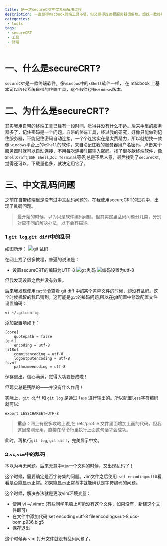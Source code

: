 ```yaml
---
title: 记一次secureCRT中文乱码解决过程
description: 一直觉得macbook终端工具不错，但又觉得连远程服务器很麻烦。想找一款终端工具，可以记住远程服务器的连接。找来找去，觉得secureCRT还行，使用过程中有一些乱码的坑，在这里记录一下填坑过程。
categories:
 - tools
tags:
 - secureCRT
 - 工具
 - 终端
---
```

# 一、什么是secureCRT?
`secureCRT`是一款终端软件，像`windows`中的`xShell`软件一样， 在 macbook 上基本可以取代系统自带的终端工具，这个软件也有`windows`版本。

# 二、为什么是secureCRT?
其实我用自带的终端工具已经有一段时间，觉得并没有什么不适。后来手里的服务器多了，记住密码是一个问题。自带的终端工具，经过我的研究，好像只能做到记住服务器，不能记住密码自动连接。一个个连接实在是太费精力，所以就想找一款像 `windows`平台上的`xShell`的软件，来自动记住我的服务器用户名密码，点击某个服务器时就可以自动连接，不用每次连接时都输入密码。找了很多款终端软件，像`ShellCraft`,`SSH Shell`,`Zoc Terminal`等等,总是不尽人意，最后找到了`secureCRT`,觉得还可以，下载量也多，就决定用它了。

# 三、中文乱码问题
之前在自带终端里是没有过中文乱码问题的。在我使用secureCRT的过程中，出现了乱码问题。
> 最开始的时候，以为只是软件编码问题。但其实这里乱码问题分几类，分别对应不同的解决办法，以下会有描述。

### 1.`git log`,`git diff`中的乱码
如图所示：
![git 乱码]({{site.baseurl}}/assets/images/2018/11/git.png)

在网上找了很多教程，普遍的说法是：
- 设置secureCRT的编码为UTF-8
![git 乱码]({{site.baseurl}}/assets/images/2018/11/config.png)
![编码设置为utf-8]({{site.baseurl}}/assets/images/2018/11/charset.png)

但我发现设置之后并没有效果。

后来我发现使用`cat`命令查看 git diff 中的某个差异文件的时候，却没有乱码。这个时候机智的我已猜到，这可能是`git`的编码问题,所以在git配置中修改配置文件设置编码：
```shell
vi ~/.gitconfig
```
添加配置项如下：
```gitconfig
[core]
	quotepath = false
[gui]
	encoding = utf-8
[i18n]
	commitencoding = utf-8
	logoutputencoding = utf-8
[svn]
	pathnameenoding = utf-8
```

保存退出。信心满满，觉得大功要告成啦！

但现实总是残酷的——并没有什么作用！

实际上，`git diff` 和 `git log` 是通过 `less` 进行输出的。所以配置`less`字符编码就可以:
```shell
export LESSCHARSET=UTF-8
```
> **重点**：网上有很多攻略上说,在 /etc/profile 文件里面增加上面的代码。但我这里亲测无用，直接在命令行里执行上面这句话才会成功。

此时，再执行`git log`, `git diff`，完美显示中文。

### 2.`vi`,`vim`中的乱码
本以为再无问题。后来无意中`vim`一个文件的时候，又出现乱码了！

这个时候，需要确定是否字符集的问题。vim文件之后使用`:set encoding=utf8`看看是否能显示正常。如果能显示正常基本就能确认是字符编码的问题。

这个时候，解决办法就是更改vim环境变量：

- 使用 vi ~/.vimrc (有些同学电脑上可能没有这个文件，如果没有，新建这个文件即可)
- 在文件中添加代码 set encoding=utf-8 fileencodings=ut-8,ucs-bom,p936,big5
- 保存退出

这个时候再 vim 打开文件就没有乱码问题了。


